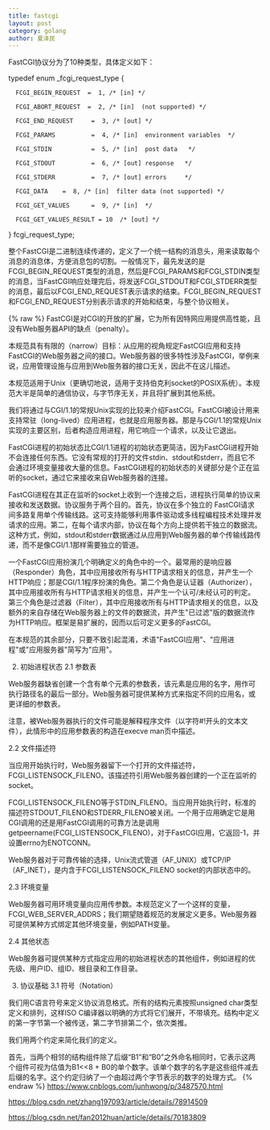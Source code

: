 ```yaml
---
title: fastcgi
layout: post
category: golang
author: 夏泽民
---
```

FastCGI协议分为了10种类型，具体定义如下：

typedef enum _fcgi_request_type {

      FCGI_BEGIN_REQUEST  =  1, /* [in] */

      FCGI_ABORT_REQUEST  =  2, /* [in]  (not supported) */

      FCGI_END_REQUEST     =  3, /* [out] */

      FCGI_PARAMS          =  4, /* [in]  environment variables  */

      FCGI_STDIN           =  5, /* [in]  post data   */

      FCGI_STDOUT          =  6, /* [out] response   */

      FCGI_STDERR          =  7, /* [out] errors     */

      FCGI_DATA    =  8, /* [in]  filter data (not supported) */

      FCGI_GET_VALUES      =  9, /* [in]  */

      FCGI_GET_VALUES_RESULT = 10  /* [out] */

} fcgi_request_type;

整个FastCGI是二进制连续传递的，定义了一个统一结构的消息头，用来读取每个消息的消息体，方便消息包的切割。一般情况下，最先发送的是FCGI_BEGIN_REQUEST类型的消息，然后是FCGI_PARAMS和FCGI_STDIN类型的消息，当FastCGI响应处理完后，将发送FCGI_STDOUT和FCGI_STDERR类型的消息，最后以FCGI_END_REQUEST表示请求的结束。FCGI_BEGIN_REQUEST和FCGI_END_REQUEST分别表示请求的开始和结束，与整个协议相关。
<!-- more -->
{% raw %}
FastCGI是对CGI的开放的扩展，它为所有因特网应用提供高性能，且没有Web服务器API的缺点（penalty）。

本规范具有有限的（narrow）目标：从应用的视角规定FastCGI应用和支持FastCGI的Web服务器之间的接口。Web服务器的很多特性涉及FastCGI，举例来说，应用管理设施与应用到Web服务器的接口无关，因此不在这儿描述。

本规范适用于Unix（更确切地说，适用于支持伯克利socket的POSIX系统）。本规范大半是简单的通信协议，与字节序无关，并且将扩展到其他系统。

我们将通过与CGI/1.1的常规Unix实现的比较来介绍FastCGI。FastCGI被设计用来支持常驻（long-lived）应用进程，也就是应用服务器。那是与CGI/1.1的常规Unix实现的主要区别，后者构造应用进程，用它响应一个请求，以及让它退出。

FastCGI进程的初始状态比CGI/1.1进程的初始状态更简洁，因为FastCGI进程开始不会连接任何东西。它没有常规的打开的文件stdin、stdout和stderr，而且它不会通过环境变量接收大量的信息。FastCGI进程的初始状态的关键部分是个正在监听的socket，通过它来接收来自Web服务器的连接。

FastCGI进程在其正在监听的socket上收到一个连接之后，进程执行简单的协议来接收和发送数据。协议服务于两个目的。首先，协议在多个独立的 FastCGI请求间多路复用单个传输线路。这可支持能够利用事件驱动或多线程编程技术处理并发请求的应用。第二，在每个请求内部，协议在每个方向上提供若干独立的数据流。这种方式，例如，stdout和stderr数据通过从应用到Web服务器的单个传输线路传递，而不是像CGI/1.1那样需要独立的管道。

一个FastCGI应用扮演几个明确定义的角色中的一个。最常用的是响应器（Responder）角色，其中应用接收所有与HTTP请求相关的信息，并产生一个HTTP响应；那是CGI/1.1程序扮演的角色。第二个角色是认证器（Authorizer），其中应用接收所有与HTTP请求相关的信息，并产生一个认可/未经认可的判定。第三个角色是过滤器（Filter），其中应用接收所有与HTTP请求相关的信息，以及额外的来自存储在Web服务器上的文件的数据流，并产生"已过滤"版的数据流作为HTTP响应。框架是易扩展的，因而以后可定义更多的FastCGI。

在本规范的其余部分，只要不致引起混淆，术语"FastCGI应用"、"应用进程"或"应用服务器"简写为"应用"。

2. 初始进程状态 2.1 参数表

Web服务器缺省创建一个含有单个元素的参数表，该元素是应用的名字，用作可执行路径名的最后一部分。Web服务器可提供某种方式来指定不同的应用名，或更详细的参数表。

注意，被Web服务器执行的文件可能是解释程序文件（以字符#!开头的文本文件），此情形中的应用参数表的构造在execve man页中描述。

2.2 文件描述符

当应用开始执行时，Web服务器留下一个打开的文件描述符，FCGI_LISTENSOCK_FILENO。该描述符引用Web服务器创建的一个正在监听的socket。

FCGI_LISTENSOCK_FILENO等于STDIN_FILENO。当应用开始执行时，标准的描述符STDOUT_FILENO和STDERR_FILENO被关闭。一个用于应用确定它是用CGI调用的还是用FastCGI调用的可靠方法是调用getpeername(FCGI_LISTENSOCK_FILENO)，对于FastCGI应用，它返回-1，并设置errno为ENOTCONN。

Web服务器对于可靠传输的选择，Unix流式管道（AF_UNIX）或TCP/IP（AF_INET），是内含于FCGI_LISTENSOCK_FILENO socket的内部状态中的。

2.3 环境变量

Web服务器可用环境变量向应用传参数。本规范定义了一个这样的变量，FCGI_WEB_SERVER_ADDRS；我们期望随着规范的发展定义更多。Web服务器可提供某种方式绑定其他环境变量，例如PATH变量。

2.4 其他状态

Web服务器可提供某种方式指定应用的初始进程状态的其他组件，例如进程的优先级、用户ID、组ID、根目录和工作目录。

3. 协议基础 3.1 符号（Notation）

我们用C语言符号来定义协议消息格式。所有的结构元素按照unsigned char类型定义和排列，这样ISO C编译器以明确的方式将它们展开，不带填充。结构中定义的第一字节第一个被传送，第二字节排第二个，依次类推。

我们用两个约定来简化我们的定义。

首先，当两个相邻的结构组件除了后缀“B1”和“B0”之外命名相同时，它表示这两个组件可视为估值为B1<<8 + B0的单个数字。该单个数字的名字是这些组件减去后缀的名字。这个约定归纳了一个由超过两个字节表示的数字的处理方式。
{% endraw %}
https://www.cnblogs.com/junhwong/p/3487570.html

https://blog.csdn.net/zhang197093/article/details/78914509

https://blog.csdn.net/fan2012huan/article/details/70183809
